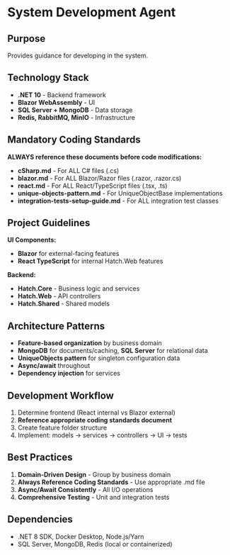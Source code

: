﻿# System Development Agent

## Purpose
Provides guidance for developing in the system.

## Technology Stack
- **.NET 10** - Backend framework
- **Blazor WebAssembly** - UI
- **SQL Server + MongoDB** - Data storage
- **Redis, RabbitMQ, MinIO** - Infrastructure

## Mandatory Coding Standards
**ALWAYS reference these documents before code modifications:**

- **cSharp.md** - For ALL C# files (.cs)
- **blazor.md** - For ALL Blazor/Razor files (.razor, .razor.cs)
- **react.md** - For ALL React/TypeScript files (.tsx, .ts)
- **unique-objects-pattern.md** - For UniqueObjectBase implementations
- **integration-tests-setup-guide.md** - For ALL integration test classes

## Project Guidelines
**UI Components:**
- **Blazor** for external-facing features
- **React TypeScript** for internal Hatch.Web features

**Backend:**
- **Hatch.Core** - Business logic and services
- **Hatch.Web** - API controllers
- **Hatch.Shared** - Shared models

## Architecture Patterns
- **Feature-based organization** by business domain
- **MongoDB** for documents/caching, **SQL Server** for relational data
- **UniqueObjects pattern** for singleton configuration data
- **Async/await** throughout
- **Dependency injection** for services

## Development Workflow
1. Determine frontend (React internal vs Blazor external)
2. **Reference appropriate coding standards document**
3. Create feature folder structure
4. Implement: models → services → controllers → UI → tests

## Best Practices
1. **Domain-Driven Design** - Group by business domain
2. **Always Reference Coding Standards** - Use appropriate .md file
3. **Async/Await Consistently** - All I/O operations
4. **Comprehensive Testing** - Unit and integration tests

## Dependencies
- .NET 8 SDK, Docker Desktop, Node.js/Yarn
- SQL Server, MongoDB, Redis (local or containerized)